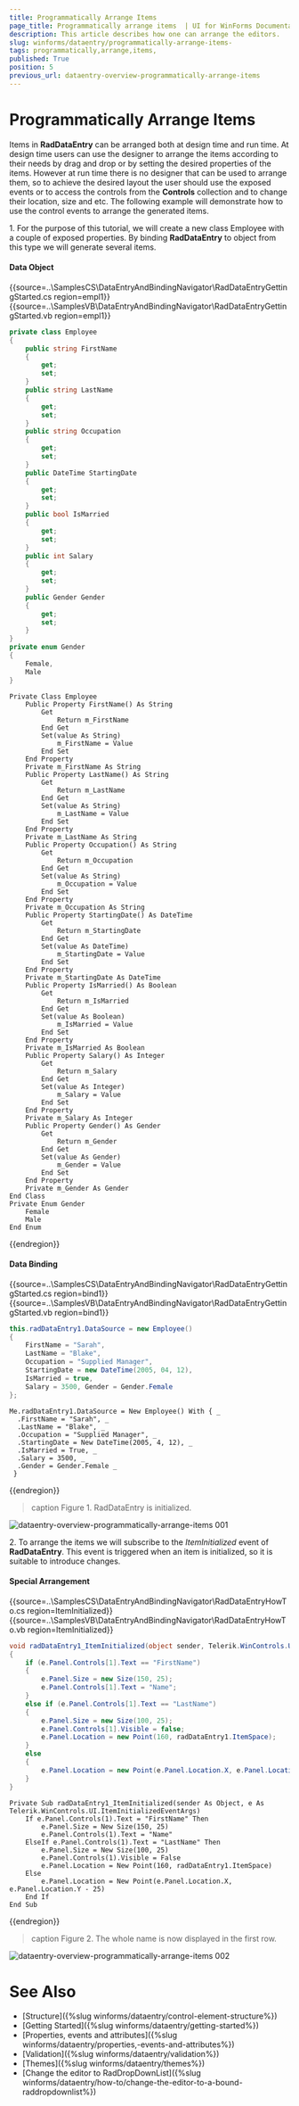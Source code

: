 ```yaml
---
title: Programmatically Arrange Items 
page_title: Programmatically arrange items  | UI for WinForms Documentation
description: This article describes how one can arrange the editors.
slug: winforms/dataentry/programmatically-arrange-items-
tags: programmatically,arrange,items,
published: True
position: 5
previous_url: dataentry-overview-programmatically-arrange-items
---
```


# Programmatically Arrange Items

Items in __RadDataEntry__ can be arranged both at design time and run time. At design time users can use the designer to arrange the items according to their needs by drag and drop or by setting the desired properties of the items. However at run time there is no designer that can be used to arrange them, so to achieve the desired layout the user should use the exposed events or to access the controls from the __Controls__ collection and to change their location, size and etc. The following example will demonstrate how to use the control events to arrange the generated items.

1\. For the purpose of this tutorial, we will create a new class Employee with a couple of exposed properties. By binding __RadDataEntry__ to object from this type we will generate several items.

#### Data Object

{{source=..\SamplesCS\DataEntryAndBindingNavigator\RadDataEntryGettingStarted.cs region=empl1}} 
{{source=..\SamplesVB\DataEntryAndBindingNavigator\RadDataEntryGettingStarted.vb region=empl1}} 

````C#
private class Employee
{
    public string FirstName
    {
        get;
        set;
    }
    public string LastName
    {
        get;
        set;
    }
    public string Occupation
    {
        get;
        set;
    }
    public DateTime StartingDate
    {
        get;
        set;
    }
    public bool IsMarried
    {
        get;
        set;
    }
    public int Salary
    {
        get;
        set;
    }
    public Gender Gender
    {
        get;
        set;
    }
}
private enum Gender
{
    Female,
    Male
}

````
````VB.NET
Private Class Employee
    Public Property FirstName() As String
        Get
            Return m_FirstName
        End Get
        Set(value As String)
            m_FirstName = Value
        End Set
    End Property
    Private m_FirstName As String
    Public Property LastName() As String
        Get
            Return m_LastName
        End Get
        Set(value As String)
            m_LastName = Value
        End Set
    End Property
    Private m_LastName As String
    Public Property Occupation() As String
        Get
            Return m_Occupation
        End Get
        Set(value As String)
            m_Occupation = Value
        End Set
    End Property
    Private m_Occupation As String
    Public Property StartingDate() As DateTime
        Get
            Return m_StartingDate
        End Get
        Set(value As DateTime)
            m_StartingDate = Value
        End Set
    End Property
    Private m_StartingDate As DateTime
    Public Property IsMarried() As Boolean
        Get
            Return m_IsMarried
        End Get
        Set(value As Boolean)
            m_IsMarried = Value
        End Set
    End Property
    Private m_IsMarried As Boolean
    Public Property Salary() As Integer
        Get
            Return m_Salary
        End Get
        Set(value As Integer)
            m_Salary = Value
        End Set
    End Property
    Private m_Salary As Integer
    Public Property Gender() As Gender
        Get
            Return m_Gender
        End Get
        Set(value As Gender)
            m_Gender = Value
        End Set
    End Property
    Private m_Gender As Gender
End Class
Private Enum Gender
    Female
    Male
End Enum

````

{{endregion}} 

#### Data Binding 

{{source=..\SamplesCS\DataEntryAndBindingNavigator\RadDataEntryGettingStarted.cs region=bind1}} 
{{source=..\SamplesVB\DataEntryAndBindingNavigator\RadDataEntryGettingStarted.vb region=bind1}} 

````C#
this.radDataEntry1.DataSource = new Employee() 
{ 
    FirstName = "Sarah",
    LastName = "Blake",
    Occupation = "Supplied Manager", 
    StartingDate = new DateTime(2005, 04, 12),
    IsMarried = true, 
    Salary = 3500, Gender = Gender.Female 
};

````
````VB.NET
Me.radDataEntry1.DataSource = New Employee() With { _
  .FirstName = "Sarah", _
  .LastName = "Blake", _
  .Occupation = "Supplied Manager", _
  .StartingDate = New DateTime(2005, 4, 12), _
  .IsMarried = True, _
  .Salary = 3500, _
  .Gender = Gender.Female _
 }

````

{{endregion}} 

>caption Figure 1. RadDataEntry is initialized.

![dataentry-overview-programmatically-arrange-items 001](images/dataentry-overview-programmatically-arrange-items001.png)

2\. To arrange the items we will subscribe to the *ItemInitialized* event of __RadDataEntry__. This event is triggered when an item is initialized, so it is suitable to introduce changes.

#### Special Arrangement

{{source=..\SamplesCS\DataEntryAndBindingNavigator\RadDataEntryHowTo.cs region=ItemInitialized}} 
{{source=..\SamplesVB\DataEntryAndBindingNavigator\RadDataEntryHowTo.vb region=ItemInitialized}} 

````C#
void radDataEntry1_ItemInitialized(object sender, Telerik.WinControls.UI.ItemInitializedEventArgs e)
{
    if (e.Panel.Controls[1].Text == "FirstName")
    {
        e.Panel.Size = new Size(150, 25);
        e.Panel.Controls[1].Text = "Name";
    }
    else if (e.Panel.Controls[1].Text == "LastName")
    {
        e.Panel.Size = new Size(100, 25);
        e.Panel.Controls[1].Visible = false;
        e.Panel.Location = new Point(160, radDataEntry1.ItemSpace);
    }
    else
    {
        e.Panel.Location = new Point(e.Panel.Location.X, e.Panel.Location.Y - 25);
    }
}

````
````VB.NET
Private Sub radDataEntry1_ItemInitialized(sender As Object, e As Telerik.WinControls.UI.ItemInitializedEventArgs)
    If e.Panel.Controls(1).Text = "FirstName" Then
        e.Panel.Size = New Size(150, 25)
        e.Panel.Controls(1).Text = "Name"
    ElseIf e.Panel.Controls(1).Text = "LastName" Then
        e.Panel.Size = New Size(100, 25)
        e.Panel.Controls(1).Visible = False
        e.Panel.Location = New Point(160, radDataEntry1.ItemSpace)
    Else
        e.Panel.Location = New Point(e.Panel.Location.X, e.Panel.Location.Y - 25)
    End If
End Sub

````

{{endregion}} 

>caption Figure 2. The whole name is now displayed in the first row. 

![dataentry-overview-programmatically-arrange-items 002](images/dataentry-overview-programmatically-arrange-items002.png)

# See Also

 * [Structure]({%slug  winforms/dataentry/control-element-structure%})
 * [Getting Started]({%slug  winforms/dataentry/getting-started%})
 * [Properties, events and attributes]({%slug  winforms/dataentry/properties,-events-and-attributes%})
 * [Validation]({%slug winforms/dataentry/validation%})
 * [Themes]({%slug winforms/dataentry/themes%})
 * [Change the editor to RadDropDownList]({%slug  winforms/dataentry/how-to/change-the-editor-to-a-bound-raddropdownlist%})